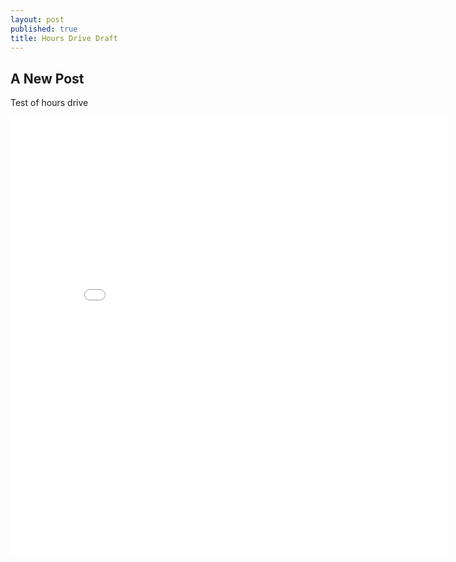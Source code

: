 ```yaml
---
layout: post
published: true
title: Hours Drive Draft
---
```

## A New Post

Test of hours drive

<p> 
<iframe frameborder="0" width="700" height="700" 
        sandbox="allow-same-origin allow-scripts"
        scrolling="no" seamless="seamless"
        src="/files/HoursDriveDeprivation.html">
</iframe>
</p>
